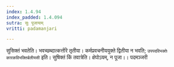 ```yaml
---
index: 1.4.94
index_padded: 1.4.094
sutra: सुः पूजायाम्
vritti: padamanjari

---
```

सुसिक्तं भवतेति। भवच्छब्दात्कर्त्तरि तृतीया। कर्मप्रवचनीययुक्ते द्वितीया न भवति; `उपपदविभक्तेः कारकविभक्तिर्बलीयसी` इति। सुषिक्तं किं तवात्रेति। क्षेपोऽयम्, न पूजा।।
पदमञ्जरी